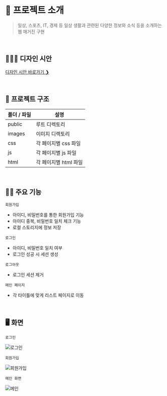 # 🔖 프로젝트 소개

> 일상, 스포츠, IT, 경제 등 일상 생활과 관련된 다양한 정보와 소식 등을 소개하는 웹 매거진 구현

<br/>

## 👨🏻‍🏫 디자인 시안

<a type="_blank" href="https://www.figma.com/file/8z2bUrJVoYibwKpapkWWiK/Untitled?node-id=0%3A1" >디자인 시안 바로가기 ❯ </a>

<br/>

## 📂 프로젝트 구조

| 폴더 / 파일 | 설명                  |
| ----------- | --------------------- |
| public      | 루트 디렉토리         |
| images      | 이미지 디렉토리       |
| css         | 각 페이지별 css 파일  |
| js          | 각 페이지별 js 파일   |
| html        | 각 페이지별 html 파일 |

<br/>

## 🏌️‍♂️ 주요 기능

`회원가입`

- 아이디, 비밀번호를 통한 회원가입 기능
- 아이디 중복, 비밀번호 일치 체크 기능
- 로컬 스토리지에 정보 저장

`로그인`

- 아이디, 비밀번호 일치 여부
- 로그인 성공 시 세션 생성

`로그아웃`

- 로그인 세션 제거

`메인 페이지`

- 각 타이틀에 맞게 리스트 페이지로 이동

<br/>

## 🖥 화면

`로그인`

![로그인](https://user-images.githubusercontent.com/40657327/160034616-bd629bd8-f58f-421e-8178-2f1f1a7ea59d.gif)

`회원가입`

![회원가입](https://user-images.githubusercontent.com/40657327/160034377-93b231f7-4988-41a4-9585-5ca5ad5b9b91.gif)

`메인 화면`

![메인](https://user-images.githubusercontent.com/40657327/160033912-615acafa-8170-4df3-b8ef-87df3ee74ab0.gif)
